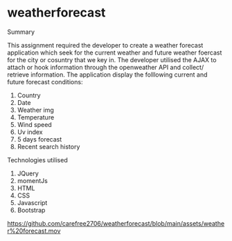 # weatherforecast

Summary

This assignment required the developer to create a weather forecast application which seek for the current weather and future weather foercast for the city or cosuntry that we key in. The developer utilised the AJAX to attach or hook information through the openweather API and collect/ retrieve information. The application display the folllowing current and future forecast conditions:

1. Country
2. Date
3. Weather img 
4. Temperature
5. Wind speed
6. Uv index
7. 5 days forecast
8. Recent search history 

Technologies utilised

1. JQuery 
2. momentJs
3. HTML
4. CSS
3. Javascript
4. Bootstrap


https://github.com/carefree2706/weatherforecast/blob/main/assets/weather%20forecast.mov
